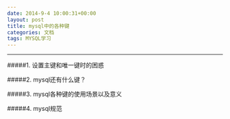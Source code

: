 ```yaml
---
date: 2014-9-4 10:00:31+00:00
layout: post
title: mysql中的各种键
categories: 文档
tags: MYSQL学习
---
```


----------

#####1. 设置主键和唯一键时的困惑



#####2. mysql还有什么键？

 
#####3. mysql各种键的使用场景以及意义



#####4. mysql规范
